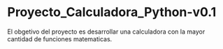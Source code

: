 # Proyecto_Calculadora_Python-v0.1
 El obgetivo del proyecto  es desarrollar una calculadora con la mayor cantidad de funciones matematicas.
